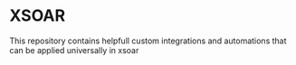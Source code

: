 # XSOAR
This repository contains helpfull custom integrations and automations that can be applied universally in xsoar
